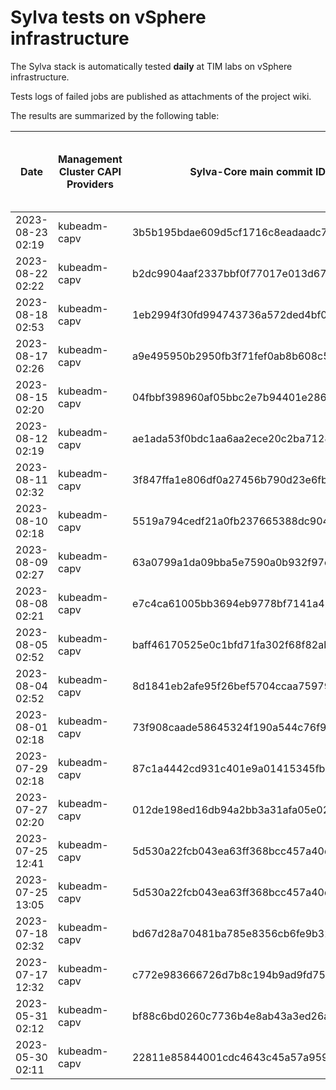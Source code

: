 # Sylva tests on vSphere infrastructure

The Sylva stack is automatically tested **daily** at TIM labs on vSphere infrastructure.

Tests logs of failed jobs are published as attachments of the project wiki.

The results are summarized by the following table:

| Date                      | Management Cluster CAPI Providers | Sylva-Core main commit ID        | Result                                       | Test logs (only for failed tests) |
|---------------------------|-----------------------------------|----------------------------------|----------------------------------------------|-----------------------------------|
|2023-08-23 02:19|kubeadm-capv|3b5b195bdae609d5cf1716c8eadaadc7ed4999ec|:white_check_mark: success||
|2023-08-22 02:22|kubeadm-capv|b2dc9904aaf2337bbf0f77017e013d67d2f3cae4|:white_check_mark: success||
|2023-08-18 02:53|kubeadm-capv|1eb2994f30fd994743736a572ded4bf06ae21476|:x: failed|[link](https://gitlab.com/sylva-projects/sylva-core/-/wikis/uploads/2c672d79579e5c9e6936fa24f5b060cb/test-kubeadm-capv.gz)|
|2023-08-17 02:26|kubeadm-capv|a9e495950b2950fb3f71fef0ab8b608c58da687b|:white_check_mark: success||
|2023-08-15 02:20|kubeadm-capv|04fbbf398960af05bbc2e7b94401e286b821f3a9|:white_check_mark: success||
|2023-08-12 02:19|kubeadm-capv|ae1ada53f0bdc1aa6aa2ece20c2ba7128ee85c8c|:white_check_mark: success||
|2023-08-11 02:32|kubeadm-capv|3f847ffa1e806df0a27456b790d23e6fbe41c147|:white_check_mark: success||
|2023-08-10 02:18|kubeadm-capv|5519a794cedf21a0fb237665388dc9040d85fe63|:white_check_mark: success||
|2023-08-09 02:27|kubeadm-capv|63a0799a1da09bba5e7590a0b932f97c7a908676|:white_check_mark: success||
|2023-08-08 02:21|kubeadm-capv|e7c4ca61005bb3694eb9778bf7141a42f7ba2ad6|:white_check_mark: success||
|2023-08-05 02:52|kubeadm-capv|baff46170525e0c1bfd71fa302f68f82abe18563|:x: failed|[link](https://gitlab.com/sylva-projects/sylva-core/-/wikis/uploads/57d2252f42e447b82339c9f2497fc0bf/test-kubeadm-capv.gz)|
|2023-08-04 02:52|kubeadm-capv|8d1841eb2afe95f26bef5704ccaa75979f40ff7a|:x: failed|[link](https://gitlab.com/sylva-projects/sylva-core/-/wikis/uploads/1e6e6b61287eba9f09064a1b695f07c5/test-kubeadm-capv.gz)|
|2023-08-01 02:18|kubeadm-capv|73f908caade58645324f190a544c76f97b6c298d|:white_check_mark: success||
|2023-07-29 02:18|kubeadm-capv|87c1a4442cd931c401e9a01415345fb6ff5dd0cc|:white_check_mark: success||
|2023-07-27 02:20|kubeadm-capv|012de198ed16db94a2bb3a31afa05e02d0dd2c85|:white_check_mark: success||
|2023-07-25 12:41|kubeadm-capv|5d530a22fcb043ea63ff368bcc457a40dc1bf551|:white_check_mark: success||
|2023-07-25 13:05|kubeadm-capv|5d530a22fcb043ea63ff368bcc457a40dc1bf551|:white_check_mark: success||
|2023-07-18 02:32|kubeadm-capv|bd67d28a70481ba785e8356cb6fe9b32d4bd4137|:white_check_mark: success||
|2023-07-17 12:32|kubeadm-capv|c772e983666726d7b8c194b9ad9fd7514fa81999|:white_check_mark: success||
|2023-05-31 02:12|kubeadm-capv|bf88c6bd0260c7736b4e8ab43a3ed26ad76023de|:white_check_mark: success||
|2023-05-30 02:11|kubeadm-capv|22811e85844001cdc4643c45a57a9599e74909f8|:white_check_mark: success||

